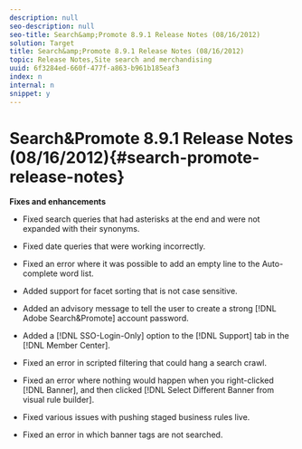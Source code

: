 ```yaml
---
description: null
seo-description: null
seo-title: Search&amp;Promote 8.9.1 Release Notes (08/16/2012)
solution: Target
title: Search&amp;Promote 8.9.1 Release Notes (08/16/2012)
topic: Release Notes,Site search and merchandising
uuid: 6f3284ed-660f-477f-a863-b961b185eaf3
index: n
internal: n
snippet: y
---
```


# Search&amp;Promote 8.9.1 Release Notes (08/16/2012){#search-promote-release-notes}

 **Fixes and enhancements**

* Fixed search queries that had asterisks at the end and were not expanded with their synonyms. 
* Fixed date queries that were working incorrectly. 
* Fixed an error where it was possible to add an empty line to the Auto-complete word list. 
* Added support for facet sorting that is not case sensitive. 
* Added an advisory message to tell the user to create a strong [!DNL Adobe Search&amp;Promote] account password. 
* Added a [!DNL SSO-Login-Only] option to the [!DNL Support] tab in the [!DNL Member Center]. 

* Fixed an error in scripted filtering that could hang a search crawl. 
* Fixed an error where nothing would happen when you right-clicked [!DNL Banner], and then clicked [!DNL Select Different Banner from visual rule builder]. 

* Fixed various issues with pushing staged business rules live. 
* Fixed an error in which banner tags are not searched.

